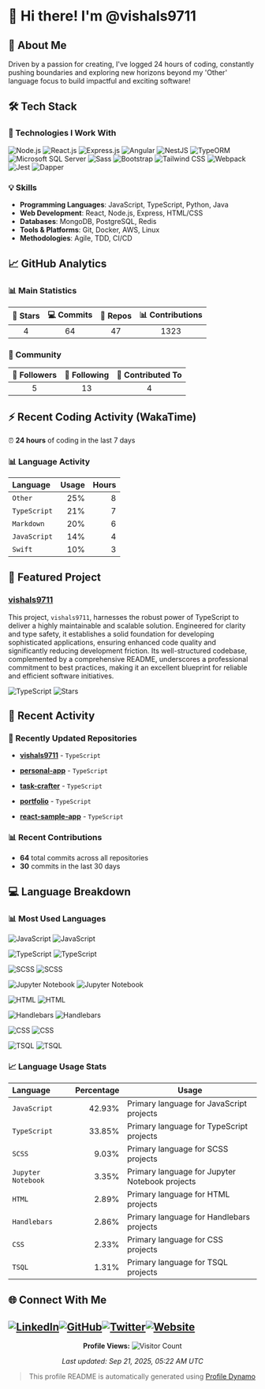 # 👋 Hi there! I'm @vishals9711

## 🚀 About Me

Driven by a passion for creating, I&#39;ve logged 24 hours of coding, constantly pushing boundaries and exploring new horizons beyond my &#39;Other&#39; language focus to build impactful and exciting software!


## 🛠️ Tech Stack

### 🚀 Technologies I Work With

![Node.js](https://img.shields.io/badge/Node.js-2d6a2b?style=flat&amp;logo=nodedotjs)
![React.js](https://img.shields.io/badge/React.js-007acc?style=flat)
![Express.js](https://img.shields.io/badge/Express.js-000000?style=flat&amp;logo=express)
![Angular](https://img.shields.io/badge/Angular-c3002b?style=flat&amp;logo=angular)
![NestJS](https://img.shields.io/badge/NestJS-007acc?style=flat)
![TypeORM](https://img.shields.io/badge/TypeORM-007acc?style=flat)
![Microsoft SQL Server](https://img.shields.io/badge/Microsoft%20SQL%20Server-007acc?style=flat)
![Sass](https://img.shields.io/badge/Sass-a53d6d?style=flat&amp;logo=sass)
![Bootstrap](https://img.shields.io/badge/Bootstrap-007acc?style=flat)
![Tailwind CSS](https://img.shields.io/badge/Tailwind%20CSS-03697c?style=flat&amp;logo=tailwindcss)
![Webpack](https://img.shields.io/badge/Webpack-1563a0?style=flat&amp;logo=webpack)
![Jest](https://img.shields.io/badge/Jest-c21325?style=flat&amp;logo=jest)
![Dapper](https://img.shields.io/badge/Dapper-007acc?style=flat)

### 💡 Skills
- **Programming Languages**: JavaScript, TypeScript, Python, Java
- **Web Development**: React, Node.js, Express, HTML/CSS
- **Databases**: MongoDB, PostgreSQL, Redis
- **Tools & Platforms**: Git, Docker, AWS, Linux
- **Methodologies**: Agile, TDD, CI/CD

## 📈 GitHub Analytics

### 📊 Main Statistics

| 🌟 Stars | 💻 Commits | 📁 Repos | 📊 Contributions |
|:--------:|:----------:|:--------:|:----------------:|
| 4 | 64 | 47 | 1323 |

### 👥 Community

| 👥 Followers | 🎯 Following | 🤝 Contributed To |
|:------------:|:------------:|:-----------------:|
| 5 | 13 | 4 |


## ⚡ Recent Coding Activity (WakaTime)

⏰ **24 hours** of coding in the last 7 days

### 📊 Language Activity
| Language | Usage | Hours |
|:---------|-------:|------:|
| `Other` | 25% | 8 |
| `TypeScript` | 21% | 7 |
| `Markdown` | 20% | 6 |
| `JavaScript` | 14% | 4 |
| `Swift` | 10% | 3 |



## 🚀 Featured Project
### **[vishals9711](https://github.com/vishals9711/vishals9711)**
This project, `vishals9711`, harnesses the robust power of TypeScript to deliver a highly maintainable and scalable solution. Engineered for clarity and type safety, it establishes a solid foundation for developing sophisticated applications, ensuring enhanced code quality and significantly reducing development friction. Its well-structured codebase, complemented by a comprehensive README, underscores a professional commitment to best practices, making it an excellent blueprint for reliable and efficient software initiatives.

![TypeScript](https://img.shields.io/badge/TypeScript-informational?style=flat&logo=typescript)
![Stars](https://img.shields.io/badge/Stars-0-yellow?style=flat)

## 📝 Recent Activity


### 🔄 Recently Updated Repositories


- **[vishals9711](https://github.com/vishals9711/vishals9711)** - `TypeScript`

- **[personal-app](https://github.com/vishals9711/personal-app)** - `TypeScript`

- **[task-crafter](https://github.com/vishals9711/task-crafter)** - `TypeScript`

- **[portfolio](https://github.com/vishals9711/portfolio)** - `TypeScript`

- **[react-sample-app](https://github.com/vishals9711/react-sample-app)** - `TypeScript`


### 📊 Recent Contributions
- **64** total commits across all repositories
- **30** commits in the last 30 days


## 💻 Language Breakdown

### 📊 Most Used Languages



![JavaScript](https://img.shields.io/badge/JavaScript-000000?style=flat&amp;logo=javascript) ![JavaScript](https://img.shields.io/badge/JavaScript-42.93%25-007acc?style=flat-square)

![TypeScript](https://img.shields.io/badge/TypeScript-005a9c?style=flat&amp;logo=typescript) ![TypeScript](https://img.shields.io/badge/TypeScript-33.85%25-007acc?style=flat-square)

![SCSS](https://img.shields.io/badge/SCSS-a53d6d?style=flat&amp;logo=sass) ![SCSS](https://img.shields.io/badge/SCSS-9.03%25-007acc?style=flat-square)

![Jupyter Notebook](https://img.shields.io/badge/Jupyter%20Notebook-007acc?style=flat) ![Jupyter Notebook](https://img.shields.io/badge/Jupyter%20Notebook-3.35%25-007acc?style=flat-square)

![HTML](https://img.shields.io/badge/HTML-ca421c?style=flat&amp;logo=html5) ![HTML](https://img.shields.io/badge/HTML-2.89%25-007acc?style=flat-square)

![Handlebars](https://img.shields.io/badge/Handlebars-007acc?style=flat) ![Handlebars](https://img.shields.io/badge/Handlebars-2.86%25-007acc?style=flat-square)

![CSS](https://img.shields.io/badge/CSS-105a96?style=flat&amp;logo=css3) ![CSS](https://img.shields.io/badge/CSS-2.33%25-007acc?style=flat-square)

![TSQL](https://img.shields.io/badge/TSQL-007acc?style=flat) ![TSQL](https://img.shields.io/badge/TSQL-1.31%25-007acc?style=flat-square)


### 📈 Language Usage Stats

| Language | Percentage | Usage |
|:---------|-----------:|-------|
| `JavaScript` | 42.93% | Primary language for JavaScript projects |
| `TypeScript` | 33.85% | Primary language for TypeScript projects |
| `SCSS` | 9.03% | Primary language for SCSS projects |
| `Jupyter Notebook` | 3.35% | Primary language for Jupyter Notebook projects |
| `HTML` | 2.89% | Primary language for HTML projects |
| `Handlebars` | 2.86% | Primary language for Handlebars projects |
| `CSS` | 2.33% | Primary language for CSS projects |
| `TSQL` | 1.31% | Primary language for TSQL projects |


## 🌐 Connect With Me

<a href="https://linkedin.com/in/vishals9711"><img src="https://img.shields.io/badge/LinkedIn-0077B5?style=flat&logo=linkedin&logoColor=white" alt="LinkedIn"></a><a href="https://github.com/vishals9711"><img src="https://img.shields.io/badge/GitHub-100000?style=flat&logo=github&logoColor=white" alt="GitHub"></a><a href="https://x.com/vishals1197"><img src="https://img.shields.io/badge/Twitter-1DA1F2?style=flat&logo=twitter&logoColor=white" alt="Twitter"></a><a href="https://www.vishalrsharma.dev/"><img src="https://img.shields.io/badge/Website-000000?style=flat&logo=globe&logoColor=white" alt="Website"></a>
---

<div align="center">

**Profile Views:** ![Visitor Count](https://komarev.com/ghpvc/?username=vishals9711&color=blue)

*Last updated: Sep 21, 2025, 05:22 AM UTC*

> This profile README is automatically generated using [Profile Dynamo](https://github.com/vishals9711/profile-dynamo)

</div>

<!-- Proudly created with Profile Dynamo -->
